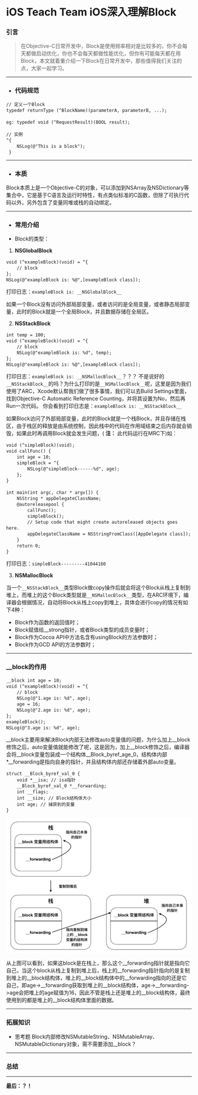 # iOS Teach Team iOS深入理解Block

### 引言
> 在Objective-C日常开发中，Block是使用频率相对是比较多的，你不会每天都做启动优化，你也不会每天都做性能优化，但你有可能每天都在用Block，本文就着重介绍一下Block在日常开发中，那些值得我们关注的点，大家一起学习。

---
* ### 代码规范
```
// 定义一个Block
typedef returnType (^BlockName)(parameterA, parameterB, ...);

eg: typedef void (^RequestResult)(BOOL result);

// 实例
^{
    NSLog(@"This is a block");
 }
```
---
* ### 本质

Block本质上是一个Objective-C的对象，可以添加到NSArray及NSDictionary等集合中，它是基于C语言及运行时特性，有点类似标准的C函数，但除了可执行代码以外，另外包含了变量同堆或栈的自动绑定。

---
* ### 常用介绍

* Block的类型：

1. __NSGlobalBlock__
```
void (^exampleBlock)(void) = ^{
    // block
};
NSLog(@"exampleBlock is: %@",[exampleBlock class]); 
```
打印日志：`exampleBlock is: __NSGlobalBlock__`

如果一个Block没有访问外部局部变量，或者访问的是全局变量，或者静态局部变量，此时的Block就是一个全局Block，并且数据存储在全局区。

2. __NSStackBlock__
```
int temp = 100;
void (^exampleBlock)(void) = ^{
    // block
    NSLog(@"exampleBlock is: %d", temp);
};
NSLog(@"exampleBlock is: %@",[exampleBlock class]);
```
打印日志：`exampleBlock is: __NSMallocBlock__`？？？
不是说好的`__NSStackBlock__`的吗？为什么打印的是`__NSMallocBlock__`呢，这里是因为我们使用了ARC，Xcode默认帮我们做了很多事情，我们可以去Build Settings里面，找到Objective-C Automatic Reference Counting，并将其设置为No，然后再Run一次代码。
你会看到打印日志是：`exampleBlock is: __NSStackBlock__`

如果Block访问了外部局部变量，此时的Block就是一个栈Block，并且存储在栈区，由于栈区的释放是由系统控制，因此栈中的代码在作用域结束之后内存就会销毁，如果此时再调用Block就会发生问题，( **注：** 此代码运行在MRC下)如：
```
void (^simpleBlock)(void);
void callFunc() {
    int age = 10;
    simpleBlock = ^{
        NSLog(@"simpleBlock------%d", age);
    };
}

int main(int argc, char * argv[]) {
    NSString * appDelegateClassName;
    @autoreleasepool {
        callFunc();
        simpleBlock();
        // Setup code that might create autoreleased objects goes here.
        appDelegateClassName = NSStringFromClass([AppDelegate class]);
    }
    return 0;
}
```

打印日志：`simpleBlock---------41044160`

3. __NSMallocBlock__

当一个`__NSStackBlock__`类型Block做copy操作后就会将这个Block从栈上复制到堆上，而堆上的这个Block类型就是`__NSMallocBlock__`类型，在ARC环境下，编译器会根据情况，自动将Block从栈上copy到堆上，具体会进行copy的情况有如下4种：
* Block作为函数的返回值时；
* Block赋值给__strong指针，或者Block类型的成员变量时；
* Block作为Cocoa API中方法名含有usingBlock的方法参数时；
* Block作为GCD API的方法参数时；

---
### **__block的作用**

```
__block int age = 10;
void (^exampleBlock)(void) = ^{
    // block
    NSLog(@"1.age is: %d", age);
    age = 16;
    NSLog(@"2.age is: %d", age);
};
exampleBlock();
NSLog(@"3.age is: %d", age);
 ```
__block主要用来解决Block内部无法修改auto变量值的问题，为什么加上__block修饰之后，auto变量值就能修改了呢，这是因为，加上__block修饰之后，编译器会将__block变量包装成一个结构体__Block_byref_age_0，结构体内部*__forwarding是指向自身的指针，并且结构体内部还存储着外部auto变量。
```
struct __Block_byref_val_0 {
    void *__isa; // isa指针
    __Block_byref_val_0 *__forwarding; 
    int __flags;
    int __size; // Block结构体大小
    int age; // 捕获到的变量
}
```
![](./resource/iOSTechTeam_02/block_struct.jpg)

从上图可以看到，如果这block是在栈上，那么这个__forwarding指针就是指向它自己，当这个block从栈上复制到堆上后，栈上的__forwarding指针指向的是复制到堆上的__block结构体，堆上的__block结构体中的__forwarding指向的还是它自己，即age->__forwarding获取到堆上的__block结构体，age->__forwarding->age会把堆上的age赋值为16，因此不管是栈上还是堆上的__block结构体，最终使用到的都是堆上的__block结构体里面的数据。

---
### 拓展知识
* 思考题
Block内部修改NSMutableString、NSMutableArray、NSMutableDictionary对象，需不需要添加__block？

---
### 总结


---
**最后：？！**